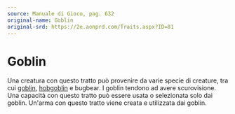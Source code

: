 ```yaml
---
source: Manuale di Gioco, pag. 632
original-name: Goblin
original-srd: https://2e.aonprd.com/Traits.aspx?ID=81
---
```


# Goblin

Una creatura con questo tratto può provenire da varie specie di creature, tra
cui [goblin](/stirpi/goblin), [hobgoblin](/stirpi/hobgoblin) e bugbear. I goblin
tendono ad avere scurovisione. Una capacità con questo tratto può essere usata o
selezionata solo dai goblin. Un'arma con questo tratto viene creata e utilizzata
dai goblin.

